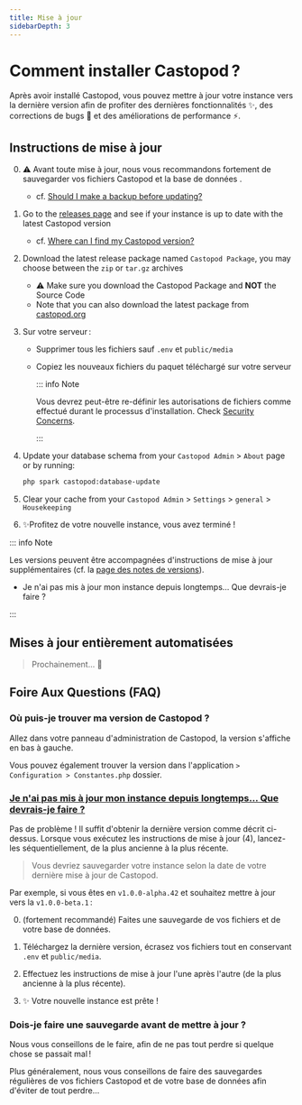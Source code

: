 ```yaml
---
title: Mise à jour
sidebarDepth: 3
---
```


# Comment installer Castopod ?

Après avoir installé Castopod, vous pouvez mettre à jour votre instance vers la
dernière version afin de profiter des dernières fonctionnalités ✨, des
corrections de bugs 🐛 et des améliorations de performance ⚡.

## Instructions de mise à jour

0. ⚠️ Avant toute mise à jour, nous vous recommandons fortement de sauvegarder
   vos fichiers Castopod et la base de données .

   - cf.
     [Should I make a backup before updating?](#should-i-make-a-backup-before-updating)

1. Go to the
   [releases page](https://code.castopod.org/adaures/castopod/-/releases) and
   see if your instance is up to date with the latest Castopod version

   - cf.
     [Where can I find my Castopod version?](#where-can-i-find-my-castopod-version)

2. Download the latest release package named `Castopod Package`, you may choose
   between the `zip` or `tar.gz` archives

   - ⚠️ Make sure you download the Castopod Package and **NOT** the Source Code
   - Note that you can also download the latest package from
     [castopod.org](https://castopod.org/)

3. Sur votre serveur :

   - Supprimer tous les fichiers sauf `.env` et `public/media`
   - Copiez les nouveaux fichiers du paquet téléchargé sur votre serveur

     ::: info Note

     Vous devrez peut-être re-définir les autorisations de fichiers comme
     effectué durant le processus d'installation. Check
     [Security Concerns](./security.md).

     :::

4. Update your database schema from your `Castopod Admin` > `About` page or by
   running:

   ```bash
   php spark castopod:database-update
   ```

5. Clear your cache from your `Castopod Admin` > `Settings` > `general` >
   `Housekeeping`
6. ✨Profitez de votre nouvelle instance, vous avez terminé !

::: info Note

Les versions peuvent être accompagnées d'instructions de mise à jour
supplémentaires (cf. la
[page des notes de versions](https://code.castopod.org/adaures/castopod/-/releases)).

- Je n'ai pas mis à jour mon instance depuis longtemps… Que devrais-je faire ?

:::

## Mises à jour entièrement automatisées

> Prochainement... 👀

## Foire Aux Questions (FAQ)

### Où puis-je trouver ma version de Castopod ?

Allez dans votre panneau d'administration de Castopod, la version s'affiche en
bas à gauche.

Vous pouvez également trouver la version dans l'application
`> Configuration > Constantes.php` dossier.

### [Je n'ai pas mis à jour mon instance depuis longtemps… Que devrais-je faire ?](#i-havent-updated-my-instance-in-a-long-time-what-should-i-do)

Pas de problème ! Il suffit d'obtenir la dernière version comme décrit
ci-dessus. Lorsque vous exécutez les instructions de mise à jour (4), lancez-les
séquentiellement, de la plus ancienne à la plus récente.

> Vous devriez sauvegarder votre instance selon la date de votre dernière mise à
> jour de Castopod.

Par exemple, si vous êtes en `v1.0.0-alpha.42` et souhaitez mettre à jour vers
la `v1.0.0-beta.1` :

0. (fortement recommandé) Faites une sauvegarde de vos fichiers et de votre base
   de données.

1. Téléchargez la dernière version, écrasez vos fichiers tout en conservant
   `.env` et `public/media`.

2. Effectuez les instructions de mise à jour l'une après l'autre (de la plus
   ancienne à la plus récente).

3. ✨ Votre nouvelle instance est prête !

### Dois-je faire une sauvegarde avant de mettre à jour ?

Nous vous conseillons de le faire, afin de ne pas tout perdre si quelque chose
se passait mal !

Plus généralement, nous vous conseillons de faire des sauvegardes régulières de
vos fichiers Castopod et de votre base de données afin d'éviter de tout perdre…
